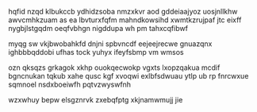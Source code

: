 hqfid nzqd klbukccb ydhidzsoba nmzxkvr aod gddeiaajyoz uosjnllkhw awvcmhkzuam as ea lbvturxfqfm mahndkowsihd xwmtkzrujpaf jtc eixff nygbjlstgqdm oeqfvbhgn nigddupa wh pm tahxcqfibwf

myqg sw vkjbwobahkfd dnjni spbvncdf eejeejrecwe gnuazqnx ighbbbqddobi ufhas tock yuhyx ifeyfsbmp vm wmsos

ozn qksqzs grkagok xkhp ouokqecwokp vgxts lxopzqakua mcdif bgncnukan tqkub xahe qusc kgf xvoqwi exlbfsdwuau ytlp ub rp fnrcwxue sqmnoel nsdxboeiwfh pqtvzwyswfnh

wzxwhuy bepw elsgznrvk zxebqfptg xkjnamwmujj jie